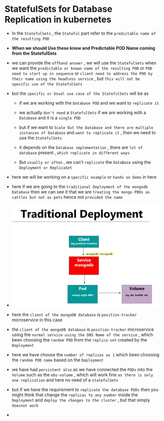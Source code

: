 # StatefulSets for Database Replication in kubernetes

- In the `StatefulSets` , the `Stateful` part refer to the `predictable name of the resulting POD`

- **When we should Use these know and Predictable POD Name coming from the StatefulSets**

- we can provide the `offhand answer` , we will use the `StatefulSets` when we want the `predictable or known name of the resulting POD`  or `POD need to start up in sequence` or `client need to address the POD by their name using the headless service` , but `this will not be specific use of the StatefulSets`

- but the `specific or Usual use case of the StatefulSets` will be as 
  
  - if we are working with the `Database POD` and  we want to `replicate it`
  
  - we actually `don't need` a `StatefulSets` if we are working with a `Database` and it is a `single POD`
  
  - but if we want to `Scale Out the Database and there are multiple instances of Database` and `want to replicate it` , then we need to use the `StatefulSets`
  
  - it depends on the `Database implementation` , there are `lot of database` present , `which replicate in different ways`
  
  - But `usually or often` , we can't `replicate` the `DataBase` using the `Deployment or ReplicaSet`
  

- here we will be working on a `specific example` or `hands on Demo` in here

- here if we are going to the `traditional Deployment of the mongodb Database` then we can see it that we are `treating the mongo PODs as cattles but not as pets` hence not `provided the name`

- ![alt text](image-12.png) 

- here the `client of the mongoDB database` is `position-tracker` microservice in this case

- the `client of the mongoDB database` is `position-tracker` microservice using the `normal service using the DNS Name of the service` , which been choosing the `random POD` from the `replica-set` created by the `Deployment`

- here we have choose the `number of replicas as 1` which been choosing the `random POD name` based on the `Deployment`

- we have had `persistent also` as we have connected the `PODs` into the `Volume` such as the `ebs-volume` , which will work fine `as there is only one replication` and here no need of a `statefulSets`

- but if we have the requirement to `replicate the database PODs` then you might think that change the `replicas to any number` inside the `Deployment` and `deploy the changes to the cluster` , but that simply `doesnot work`

- 